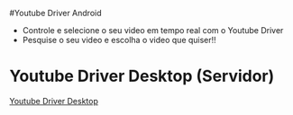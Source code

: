#Youtube Driver Android

- Controle e selecione o seu video em tempo real com o Youtube Driver
- Pesquise o seu video e escolha o video que quiser!!

# Youtube Driver Desktop (Servidor)

[Youtube Driver Desktop](https://github.com/ThiagoFelicioAlves/YoutubeDriver_Desktop "Youtube Driver Desktop")

